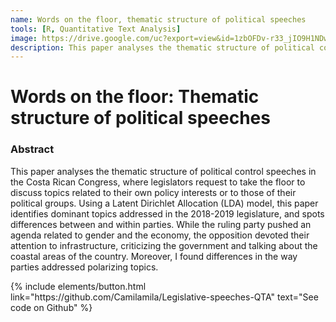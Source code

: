 ```yaml
---
name: Words on the floor, thematic structure of political speeches
tools: [R, Quantitative Text Analysis]
image: https://drive.google.com/uc?export=view&id=1zbOFDv-r33_jIO9H1NDw3ya1UjvLoFcJ
description: This paper analyses the thematic structure of political control speeches in the Costa Rican Congress, using a Latent Dirichlet Allocation (LDA) model 
---
```


# Words on the floor: Thematic structure of political speeches

### Abstract

This paper analyses the thematic structure of political control speeches in the Costa Rican Congress, where legislators request to take the floor to discuss topics related to their own policy interests or to those of their political groups.   Using a Latent Dirichlet Allocation (LDA) model, this paper identifies dominant topics addressed in the 2018-2019 legislature, and spots differences between and within parties.  While the ruling party pushed an agenda related to gender and the economy, the opposition devoted their attention to infrastructure, criticizing the government and talking about the coastal areas of the country.  Moreover, I found differences in the way parties addressed polarizing topics.


<p class="text-center">
{% include elements/button.html link="https://github.com/Camilamila/Legislative-speeches-QTA" text="See code on Github" %}
</p>
